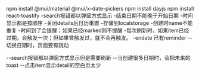 
npm install @mui/material @mui/x-date-pickers
npm install dayjs
npm install react-toastify
-search报错都以弹窗方式显示
-结束日期不能晚于开始日期
-时间显示都是按顺序
-关闭details后日历重置
-存储到localstorage
-创建时name不能重复
-时间到了会提醒；如果已经marked则不提醒
-每次刷新时，如果item已经过期，会触发一次；但如果曾触发过，就不会再触发。
-endate 已有reminder
--切换日期时，页面要有跳动

--search报错都以弹窗方式显示但是需要刷新
--当创建很多日期时，会把未来的toast
--点击item显示detail的空白页太少

